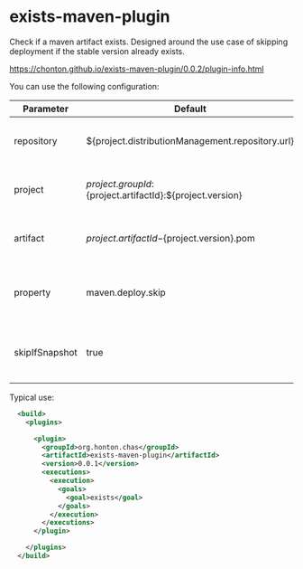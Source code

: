 # exists-maven-plugin

Check if a maven artifact exists. Designed around the use case of skipping deployment if the stable version already exists.

https://chonton.github.io/exists-maven-plugin/0.0.2/plugin-info.html

You can use the following configuration:

| Parameter | Default | Description |
|-----------|---------|-------------|
|repository |${project.distributionManagement.repository.url}| The repository to query for artifacts|
|project    |${project.groupId}:${project.artifactId}:${project.version}| The project within the repository to query|
|artifact   |${project.artifactId}-${project.version}.pom|The artifact within the project to query|
|property   |maven.deploy.skip|The property to receive the result of the query|
|skipIfSnapshot|true|Skip the query if the project ends with -SNAPSHOT|

Typical use:

```xml
  <build>
    <plugins>

      <plugin>
        <groupId>org.honton.chas</groupId>
        <artifactId>exists-maven-plugin</artifactId>
        <version>0.0.1</version>
        <executions>
          <execution>
            <goals>
              <goal>exists</goal>
            </goals>
          </execution>
        </executions>
      </plugin>

    </plugins>
  </build>
```
